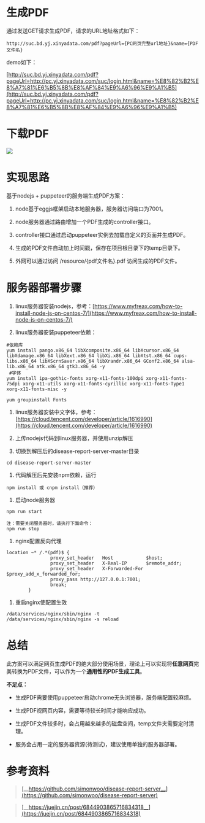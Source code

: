 # 生成PDF

通过发送GET请求生成PDF，请求的URL地址格式如下：

```text
http://suc.bd.yj.xinyadata.com/pdf?pageUrl={PC网页完整url地址}&name={PDF文件名}
```

demo如下：

[http://suc.bd.yj.xinyadata.com/pdf?pageUrl=http://pc.yj.xinyadata.com/suc/login.html&name=%E8%82%B2%E8%A7%81%E6%B5%8B%E8%AF%84%E9%A6%96%E9%A1%B5](http://suc.bd.yj.xinyadata.com/pdf?pageUrl=http://pc.yj.xinyadata.com/suc/login.html&name=%E8%82%B2%E8%A7%81%E6%B5%8B%E8%AF%84%E9%A6%96%E9%A1%B5)

 

# 下载PDF

![](https://tcs-devops.aliyuncs.com/storage/1126d4f060c7e396f83e7b53f6ef0c1baca0?Signature=eyJhbGciOiJIUzI1NiIsInR5cCI6IkpXVCJ9.eyJBcHBJRCI6IjVlNzQ4MmQ2MjE1MjJiZDVjN2Y5YjMzNSIsIl9hcHBJZCI6IjVlNzQ4MmQ2MjE1MjJiZDVjN2Y5YjMzNSIsIl9vcmdhbml6YXRpb25JZCI6IiIsImV4cCI6MTY1MjUwMTk3NSwiaWF0IjoxNjUxODk3MTc1LCJyZXNvdXJjZSI6Ii9zdG9yYWdlLzExMjZkNGYwNjBjN2UzOTZmODNlN2I1M2Y2ZWYwYzFiYWNhMCJ9.rzLX4a6EOMdQoBJiXCVrajn9Vyy7wEVmOzhECwf-8kA&download=image.png "")

 

# 实现思路

基于nodejs + puppeteer的服务端生成PDF方案：

1. node基于eggjs框架启动本地服务器，服务器访问端口为7001。

1. node服务器通过路由增加一个PDF生成的controller接口。

1. controller接口通过启动puppeteer实例去加载自定义的页面并生成PDF。

1. 生成的PDF文件自动加上时间戳，保存在项目根目录下的temp目录下。

1. 外网可以通过访问  /resource/{pdf文件名}.pdf  访问生成的PDF文件。



# 服务器部署步骤

1. linux服务器安装nodejs，参考：[https://www.myfreax.com/how-to-install-node-js-on-centos-7/](https://www.myfreax.com/how-to-install-node-js-on-centos-7/)

1. linux服务器安装puppeteer依赖：

```text
#依赖库
yum install pango.x86_64 libXcomposite.x86_64 libXcursor.x86_64 libXdamage.x86_64 libXext.x86_64 libXi.x86_64 libXtst.x86_64 cups-libs.x86_64 libXScrnSaver.x86_64 libXrandr.x86_64 GConf2.x86_64 alsa-lib.x86_64 atk.x86_64 gtk3.x86_64 -y
 #字体
yum install ipa-gothic-fonts xorg-x11-fonts-100dpi xorg-x11-fonts-75dpi xorg-x11-utils xorg-x11-fonts-cyrillic xorg-x11-fonts-Type1 xorg-x11-fonts-misc -y

yum groupinstall Fonts

```

1. linux服务器安装中文字体，参考：[https://cloud.tencent.com/developer/article/1616990](https://cloud.tencent.com/developer/article/1616990)

1. 上传nodejs代码到linux服务器，并使用unzip解压



1. 切换到解压后的disease-report-server-master目录

```text
cd disease-report-server-master
```

1. 代码解压后先安装npm依赖，运行

```text
npm install 或 cnpm install（推荐）
```

1. 启动node服务器

```text
npm run start
```

```text
注：需要关闭服务器时，请执行下面命令：
npm run stop
```

1. nginx配置反向代理

```text
location ~* /.*(pdf)$ {
                proxy_set_header   Host            $host;
                proxy_set_header   X-Real-IP       $remote_addr;
                proxy_set_header   X-Forwarded-For $proxy_add_x_forwarded_for;
                proxy_pass http://127.0.0.1:7001;
                break;
        }
```

1. 重启nginx使配置生效

```text
/data/services/nginx/sbin/nginx -t
/data/services/nginx/sbin/nginx -s reload
```

 

 

# 总结

此方案可以满足网页生成PDF的绝大部分使用场景，理论上可以实现将**任意网页**完美转换为PDF文件，可以作为一个**通用性的PDF生成工具**。

**不足点：**

- 生成PDF需要使用puppeteer启动chrome无头浏览器，服务端配置较麻烦。

- 生成PDF视网页内容，需要等待较长时间才能响应成功。

- 生成PDF文件较多时，会占用越来越多的磁盘空间，temp文件夹需要定时清理。

- 服务会占用一定的服务器资源(待测试)，建议使用单独的服务器部署。

 

# 参考资料

> [__https://github.com/simonwoo/disease-report-server__](https://github.com/simonwoo/disease-report-server)

> [__https://juejin.cn/post/6844903865716834318__](https://juejin.cn/post/6844903865716834318)

